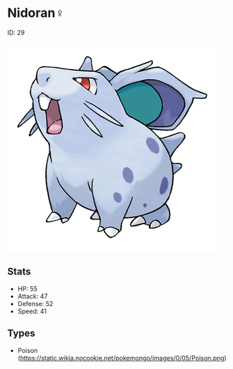 # Nidoran♀


ID: 29

![](https://raw.githubusercontent.com/PokeAPI/sprites/master/sprites/pokemon/other/official-artwork/29.png "Nidoran♀")

## Stats


 - HP: 55
 - Attack: 47
 - Defense: 52
 - Speed: 41

## Types


 - Poison (https://static.wikia.nocookie.net/pokemongo/images/0/05/Poison.png)
